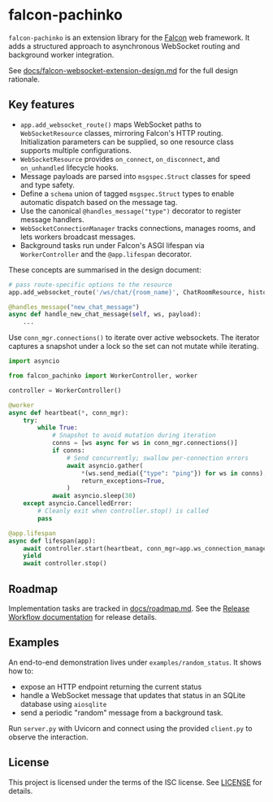 # falcon-pachinko

`falcon-pachinko` is an extension library for the
[Falcon](https://falcon.readthedocs.io) web framework. It adds a structured
approach to asynchronous WebSocket routing and background worker integration.

See
[docs/falcon-websocket-extension-design.md](docs/falcon-websocket-extension-design.md)
 for the full design rationale.

## Key features

- `app.add_websocket_route()` maps WebSocket paths to `WebSocketResource`
  classes, mirroring Falcon's HTTP routing. Initialization parameters can be
  supplied, so one resource class supports multiple configurations.
- `WebSocketResource` provides `on_connect`, `on_disconnect`, and
   `on_unhandled` lifecycle hooks.
- Message payloads are parsed into `msgspec.Struct` classes for speed and type
  safety.
- Define a `schema` union of tagged `msgspec.Struct` types to enable automatic
  dispatch based on the message tag.
- Use the canonical `@handles_message("type")` decorator to register message
  handlers.
- `WebSocketConnectionManager` tracks connections, manages rooms, and lets
  workers broadcast messages.
- Background tasks run under Falcon's ASGI lifespan via
  `WorkerController` and the `@app.lifespan` decorator.

These concepts are summarised in the design document:

```python
# pass route-specific options to the resource
app.add_websocket_route('/ws/chat/{room_name}', ChatRoomResource, history_size=100)
```

```python
@handles_message("new_chat_message")
async def handle_new_chat_message(self, ws, payload):
    ...
```

Use ``conn_mgr.connections()`` to iterate over active websockets. The iterator
captures a snapshot under a lock so the set can not mutate while iterating.

```python
import asyncio

from falcon_pachinko import WorkerController, worker

controller = WorkerController()

@worker
async def heartbeat(*, conn_mgr):
    try:
        while True:
            # Snapshot to avoid mutation during iteration
            conns = [ws async for ws in conn_mgr.connections()]
            if conns:
                # Send concurrently; swallow per-connection errors
                await asyncio.gather(
                    *(ws.send_media({"type": "ping"}) for ws in conns),
                    return_exceptions=True,
                )
            await asyncio.sleep(30)
    except asyncio.CancelledError:
        # Cleanly exit when controller.stop() is called
        pass

@app.lifespan
async def lifespan(app):
    await controller.start(heartbeat, conn_mgr=app.ws_connection_manager)
    yield
    await controller.stop()
```

## Roadmap

Implementation tasks are tracked in [docs/roadmap.md](docs/roadmap.md). See the
[Release Workflow documentation](docs/release-workflow.md) for release details.

## Examples

An end-to-end demonstration lives under `examples/random_status`. It shows how
to:

- expose an HTTP endpoint returning the current status
- handle a WebSocket message that updates that status in an SQLite database
  using `aiosqlite`
- send a periodic "random" message from a background task.

Run `server.py` with Uvicorn and connect using the provided `client.py` to
observe the interaction.

## License

This project is licensed under the terms of the ISC license. See
[LICENSE](LICENSE) for details.

